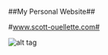 ##My Personal Website##

#www.scott-ouellette.com#

![alt tag](https://giant.gfycat.com/LimpingBarrenHochstettersfrog.gif)
